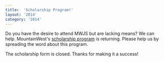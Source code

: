 ```yaml
---
title:  'Scholarship Program!'
layout: '2014'
category: '2014'
---
```

Do you have the desire to attend MWJS but are lacking means? We can help. MountainWest's [scholarship program](/2014/scholarships) is returning. Please help us by spreading the word about this program.

The scholarship form is closed. Thanks for making it a success!
